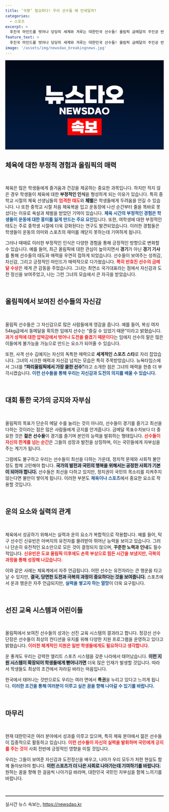 ```yaml
---
title: ‘국뽕’ 필요하다! 우리 선수들 왜 만세일까?
categories:
  - 스포츠
excerpt: >
  후진국 마인드를 벗어나 당당히 세계와 겨루는 대한민국 선수들! 올림픽 금메달의 주인공 반효진과 김예지의 자신감이 우리에게 자부심을 안겨준다. 그들이 보여주는 도전의 즐거움과 공정한 기회는 모두의 희망이 될 수 있다.
feature_text: >
  후진국 마인드를 벗어나 당당히 세계와 겨루는 대한민국 선수들! 올림픽 금메달의 주인공 반효진과 김예지의 자신감이 우리에게 자부심을 안겨준다. 그들이 보여주는 도전의 즐거움과 공정한 기회는 모두의 희망이 될 수 있다.
image: '/assets/img/newsdao_breakingnews.jpg'
---
```


<p><img src="/assets/img/newsdao_breakingnews.jpg" alt="implanttips 속보" /></p>

<h2 data-ke-size="size26">체육에 대한 부정적 경험과 올림픽의 매력</h2>

<p data-ke-size="size16">&nbsp;</p>

<p>체육은 많은 학생들에게 즐거움과 건강을 제공하는 중요한 과목입니다. 하지만 적지 않은 경우 학생들이 체육에 대한 <b>부정적인 인식</b>을 형성하게 되는 이유가 있습니다. 특히 중학교 시절의 체육 선생님들의 <b><span style="color: #ee2323;">엄격한 태도</span></b>와 <b><span style="background-color: #21538527;">체벌</span></b>은 학생들에게 두려움을 안길 수 있습니다. 나 또한 중학교 시절 처음 체육복을 입고 운동장에 나선 순간부터 줄을 똑바로 못 섰다는 이유로 욕설과 체벌을 받았던 기억이 있습니다. <b><span style="color: #1a5490;">체육 시간의 부정적인 경험은 학생들이 운동에 대한 흥미를 잃게 만드는 주요 요인</span></b>입니다. 또한, 여학생에 대한 부정적인 태도는 주로 중학생 시절에 더욱 강화된다는 연구도 발견되었습니다. 이러한 경험들은 학생들이 운동의 의미와 스포츠의 재미를 깨닫지 못하는데 기여하게 됩니다. </p>

<p>그러나 때때로 이러한 부정적인 인식은 다양한 경험을 통해 긍정적인 방향으로 변화할 수 있습니다. 예를 들어, 최근 올림픽에 대한 관심이 높아지면서 <b>경기</b>가 아닌 <b>경기 기사</b>를 통해 선수들의 태도와 매력을 우연히 접하게 되었습니다. 선수들이 보여주는 성취감, 자신감, 그리고 긍정적인 마인드가 매력적으로 다가왔습니다. <b><span style="color: #ee2323;">특히 반효진 선수의 금메달 수상</span></b>은 제게 큰 감동을 주었습니다. 그녀는 최연소 국가대표라는 점에서 자신감과 도전 정신을 보여주었고, 나는 그런 그녀의 모습에서 큰 자극을 받았습니다. </p>

<p data-ke-size="size16">&nbsp;</p>

<h2 data-ke-size="size26">올림픽에서 보여진 선수들의 자신감</h2>

<p data-ke-size="size16">&nbsp;</p>

<p>올림픽 선수들은 그 자신감으로 많은 사람들에게 영감을 줍니다. 예를 들어, 복싱 여자 54kg급에서 동메달을 획득한 임애지 선수는 “즐길 수 있었기 때문”이라고 밝혔습니다. <b><span style="color: #ee2323;">과거 성적에 대한 압박감에서 벗어나 도전을 즐겼기 때문이다</span></b>는 임애지 선수의 말은 많은 이들에게 불가능을 가능으로 만드는 요소가 되어줄 수 있습니다. </p>

<p>또한, 사격 선수 김예지는 자신의 독특한 매력으로 <b>세계적인 스포츠 스타</b>로 자리 잡았습니다. 그녀의 시크한 매력과 자신감 넘치는 모습은 특히 주목받았습니다. 뉴욕타임스에서 그녀를 <b><span style="background-color: #21538527;">“파리올림픽에서 가장 쿨한 선수”</span></b>라고 소개한 점은 그녀의 매력을 한층 더 부각시켰습니다. <b><span style="color: #1a5490;">이런 선수들을 통해 우리는 자신감과 도전의 의지를 배울 수 있습니다.</span></b> </p>

<p data-ke-size="size16">&nbsp;</p>

<h2 data-ke-size="size26">대회 통한 국가의 긍지와 자부심</h2>

<p data-ke-size="size16">&nbsp;</p>

<p>올림픽의 목표가 단순히 메달 수를 늘리는 것이 아니라, 선수들이 경기를 즐기고 최선을 다하는 것이라는 점은 많은 사람들에게 긍지를 안겨줍니다. 금메달 목표수치보다 더 중요한 것은 <b>젊은 선수들</b>이 경기를 즐기며 본인의 능력을 발휘하는 형태입니다. <b><span style="color: #ee2323;">선수들이 자신의 한계를 넘는 순간</span></b>은 그들의 성장과 발전을 상징하며, 이는 국민들에게 자부심을 주는 계기가 됩니다. </p>

<p>그럼에도 불구하고 우리는 선수들이 최선을 다하는 가운데, 정치적 문제와 사회적 불안정도 함께 고민해야 합니다. <b><span style="background-color: #21538527;">국가의 발전과 국민의 행복을 위해서는 공정한 사회가 기본이 되어야 합니다.</span></b> 선수들은 최선을 다하고 있지만, 정치권이 국민의 목소리를 지켜주지 않는다면 불만이 쌓이게 됩니다. 이러한 부분도 <b><span style="color: #1a5490;">체육이나 스포츠</span></b>에서 중요한 요소로 작용할 것입니다. </p>

<p data-ke-size="size16">&nbsp;</p>

<h2 data-ke-size="size26">운의 요소와 실력의 관계</h2>

<p data-ke-size="size16">&nbsp;</p>

<p>체육에서 성공하기 위해서는 실력과 운의 요소가 복합적으로 작용합니다. 예를 들어, 탁구 선수인 신유빈은 아버지의 유전자를 물려받아 뛰어난 능력을 보이고 있습니다. 그러나 단순히 유전적인 요소만으로 모든 것이 결정되지 않으며, <b>꾸준한 노력과 인내</b>도 필수적입니다. <b><span style="color: #ee2323;">신유빈은 도쿄 올림픽 이후에도 손목 부상으로 힘든 시간을 보냈지만, 극복의 과정을 통해 성장해 나갔습니다.</span></b> </p>

<p>이와 같은 사례는 체육계에서 자주 언급됩니다. 어떤 선수는 유전자라는 큰 행운을 타고 날 수 있지만, <b><span style="background-color: #21538527;">결국, 당면한 도전과 극복의 과정이 중요하다는 것을 보여줍니다.</span></b> 스포츠에서 운과 행운은 자주 언급되지만, <b><span style="color: #1a5490;">실력을 쌓고자 하는 열망</span></b>이 더욱 요구됩니다. </p>

<p data-ke-size="size16">&nbsp;</p>

<h2 data-ke-size="size26">선진 교육 시스템과 어린이들</h2>

<p data-ke-size="size16">&nbsp;</p>

<p>올림픽에서 보여진 선수들의 성과는 선진 교육 시스템의 결과라고 합니다. 정강선 선수단장은 선수들이 최상의 컨디션을 유지를 위해 다양한 지원 프로그램을 운영하고 있다고 밝혔습니다. <b><span style="color: #ee2323;">이러한 체계적인 지원은 일반 학생들에게도 필요하다고 생각합니다.</span></b> </p>

<p>운 좋게도 우리는 강력한 엘리트 스포츠 시스템을 갖춘 나라에서 태어났습니다. <b><span style="background-color: #21538527;">이런 지원 시스템이 확장되어 학생들에게 뻗어나가면</span></b> 더욱 많은 인재가 발생할 것입니다. 따라서 학생들도 최상의 조건에서 자라길 바라는 마음입니다. </p>

<p>한국에서 태어나는 것만으로도 우리는 여러 면에서 <b>특권</b>을 누리고 있다고 느끼게 됩니다. <b><span style="color: #1a5490;">이러한 조건을 통해 여러분이 이루고 싶은 꿈을 향해 나아갈 수 있기를 바랍니다.</span></b> </p>

<p data-ke-size="size16">&nbsp;</p>

<h2 data-ke-size="size26">마무리</h2>

<p data-ke-size="size16">&nbsp;</p>

<p>현재 대한민국은 여러 분야에서 성과를 이루고 있으며, 특히 체육 분야에서 젊은 선수들이 집중적으로 활동하고 있습니다. <b><span style="color: #ee2323;">이런 선수들이 자신의 실력을 발휘하며 국민에게 긍지를 주는 것이</span></b> 사회 전반에 긍정적인 영향을 미칠 것입니다. </p>

<p>우리는 그들이 보여준 자신감과 도전정신을 배우고, 나아가 우리 모두가 처한 현실도 함께 돌아보아야 합니다. <b><span style="background-color: #21538527;">이런 스포츠가 더 나은 사회로 나아가는데 기여하기를 바랍니다.</span></b> 원하는 꿈을 향해 한 걸음씩 나아가길 바라며, 대한민국 국민인 자부심을 함께 느끼기를 바랍니다. </p>

<p data-ke-size="size16">&nbsp;</p>

<hr style="border-width:1px; border-style:solid; border-color:#aaa;"/>
실시간 뉴스 속보는, <a href="https://newsdao.kr" rel="dofollow">https://newsdao.kr</a>


